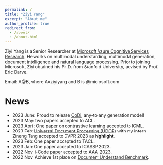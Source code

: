 ```yaml
---
permalink: /
title: "Ziyi Yang"
excerpt: "About me"
author_profile: true
redirect_from:
  - /about/
  - /about.html
---
```

Ziyi Yang is a Senior Researcher at [Microsoft Azure Cognitive Services Research](https://www.microsoft.com/en-us/research/group/cognitive-services-research/). He works on multimodal understanding, multimodal generation, document intelligence and natural language processing. Prior to joining Microsoft, Ziyi obtained his Ph.D. from Stanford University, advised by Prof. Eric Darve.

Email: A@B, where A=ziyiyang and B is @microsoft.com

News
======
* 2023 June: Proud to release [CoDi](https://codi-gen.github.io/), any-to-any generation model!
* 2023 May: two papers accepted to ACL.
* 2023 April: One [paper](https://arxiv.org/abs/2210.12874) on contrastive learning accepted to ICML.
* 2023 Feb: [Universal Document Processing (UDOP)](https://arxiv.org/abs/2212.02623) with my intern Zineng Tang accepted to CVPR 2023 as **highlight**.
* 2023 Feb: One paper accepted to TACL.
* 2023 Jan: One paper accepted to ICASSP 2023.
* 2022 Nov: i-Code [paper](https://arxiv.org/abs/2205.01818) accepted to AAAI 2023.
* 2022 Nov: Achieve 1st place on [Document Understand Benchmark](https://duebenchmark.com/leaderboard).
